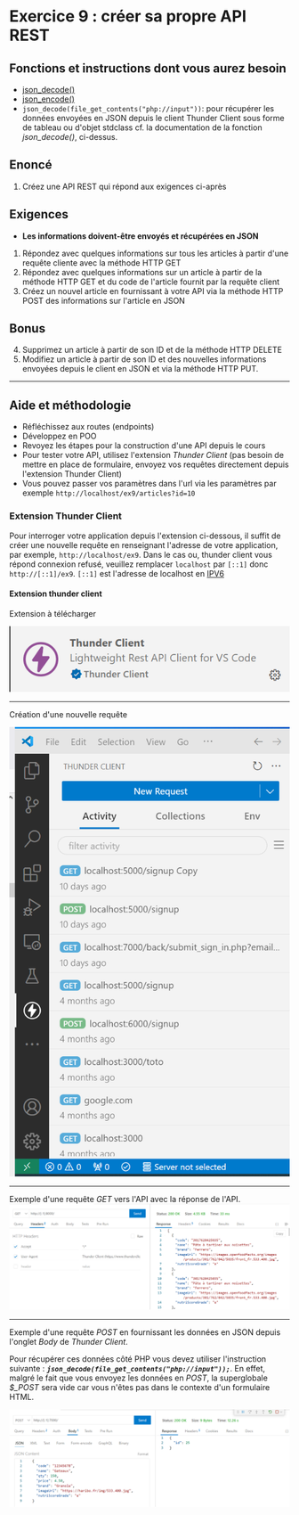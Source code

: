 # Exercice 9 : créer sa propre API REST

## Fonctions et instructions dont vous aurez besoin

- [json_decode()](https://www.php.net/manual/en/function.json-decode.php)
- [json_encode()](https://www.php.net/manual/en/function.json-encode)
- `json_decode(file_get_contents("php://input"))`: pour récupérer les données envoyées en JSON depuis le client Thunder Client sous forme de tableau ou d'objet stdclass cf. la documentation de la fonction *json_decode()*, ci-dessus.

## Enoncé

1. Créez une API REST qui répond aux exigences ci-après

## Exigences

- **Les informations doivent-être envoyés et récupérées en JSON**
1. Répondez avec quelques informations sur tous les articles à partir d'une requête cliente avec la méthode HTTP GET
2. Répondez avec quelques informations sur un article à partir de la méthode HTTP GET et du code de l'article fournit par la requête client
3. Créez un nouvel article en fournissant à votre API via la méthode HTTP POST des informations sur l'article en JSON

## Bonus

4. Supprimez un article à partir de son ID et de la méthode HTTP DELETE
5. Modifiez un article à partir de son ID et des nouvelles informations envoyées depuis le client en JSON et via la méthode HTTP PUT.

---

## Aide et méthodologie

- Réfléchissez aux routes (endpoints)
- Développez en POO
- Revoyez les étapes pour la construction d'une API depuis le cours
- Pour tester votre API, utilisez l'extension *Thunder Client* (pas besoin de mettre en place de formulaire, envoyez vos requêtes directement depuis l'extension Thunder Client)
- Vous pouvez passer vos paramètres dans l'url via les paramètres par exemple `http://localhost/ex9/articles?id=10`

### Extension Thunder Client

<!-- - Vous devez lancer votre application via *Xdebug* ou via *la console*.
Pour la console, il faut exécuter la commande depuis la racine de votre projet en indiquant dans le chemin à partir de la racine le fichier à lancer.
Par exemple pour la commande `php -S localhost:9000 src/index.php`, cela signifie que l'application tourne sur le port 9000 et lorsqu'un client se rendra à cette adresse `http://localhost:9000`, alors il verra le résultat de l'exécution du script (fichier php) `src/index.php`. -->

Pour interroger votre application depuis l'extension ci-dessous, il suffit de créer une nouvelle requête en renseignant l'adresse de votre application, par exemple, `http://localhost/ex9`. Dans le cas ou, thunder client vous répond connexion refusé, veuillez remplacer `localhost` par `[::1]` donc `http://[::1]/ex9`. `[::1]` est l'adresse de localhost en [IPV6](https://fr.wikipedia.org/wiki/Adresse_IPv6)

#### Extension thunder client

Extension à télécharger

![th1](./img/thunder.png)

---

Création d'une nouvelle requête

![th2](./img/thunder2.png)

---

Exemple d'une requête *GET* vers l'API avec la réponse de l'API.
![th4](./img/thunder_example.PNG)

---

Exemple d'une requête *POST* en fournissant les données en JSON depuis l'onglet *Body* de *Thunder Client*.

Pour récupérer ces données côté PHP vous devez utiliser l'instruction suivante : ***`json_decode(file_get_contents("php://input"));`***.
En effet, malgré le fait que vous envoyez les données en *POST*, la superglobale *$_POST* sera vide car vous n'êtes pas dans le contexte d'un formulaire HTML.

![th5](./img/thunder_insert.PNG)